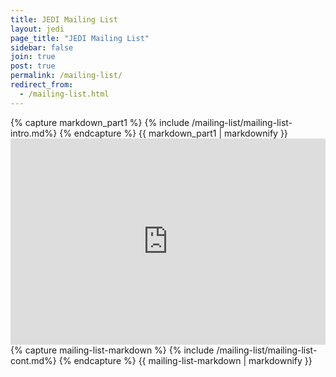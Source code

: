 ```yaml
---
title: JEDI Mailing List
layout: jedi
page_title: "JEDI Mailing List"
sidebar: false
join: true
post: true
permalink: /mailing-list/
redirect_from:
  - /mailing-list.html
---
```


<!-- <head>
    <style>
    .column {
    float: left;
    }
    .left-col {
    width: 60%;
    }
    .right-col {
    width: 40%;
    padding-bottom: 0%;
    }
    /* Responsive layout - when the screen is less than 600px wide, make the two columns stack on top of each other instead of next to each other */
    @media screen and (max-width: 600px) {
    .column {
        width: 100%;
    }
    } 
    /* Clear floats after the columns */
    .row:after {
    content: "";
    display: table;
    clear: both;
    }
    </style>
</head> -->

<div class="container-fluid g-0">
    <div class="row">
        <div class="col-md-8">
{% capture markdown_part1 %}
{% include /mailing-list/mailing-list-intro.md%}
{% endcapture %}
{{ markdown_part1 | markdownify }}
        </div>
        <div class="col-md-4">
            <iframe name="JEDI Intro Video" width="100%" height="330" src="https://www.youtube.com/embed/d5vlNFBMBT8?si=1AbTtxpYAOsvkYWS" title="YouTube video player" frameborder="0" allow="accelerometer; autoplay; clipboard-write; encrypted-media; gyroscope; picture-in-picture; web-share" allowfullscreen></iframe>
        </div>
    </div>
    <div class="row">
        <div class="col-md-12">
{% capture mailing-list-markdown %}
{% include /mailing-list/mailing-list-cont.md%}
{% endcapture %}
{{ mailing-list-markdown | markdownify }}
        </div>
    </div>
</div>